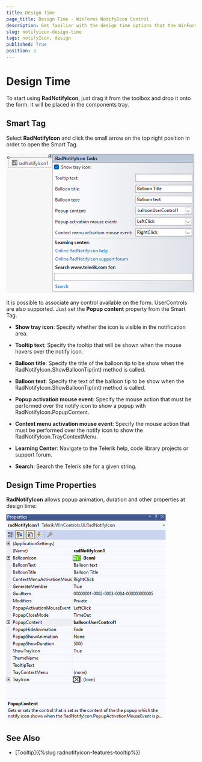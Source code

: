 ```yaml
---
title: Design Time
page_title: Design Time - WinForms NotifyIcon Control
description: Get familiar with the design time options that the WinForms NotifyIcon offers.RadNotifyIcon control.
slug: notifyicon-design-time
tags: notifyIcon, design
published: True
position: 2 
---
```


# Design Time

To start using __RadNotifyIcon__, just drag it from the toolbox and drop it onto the form. It will be placed in the components tray.

## Smart Tag

Select __RadNotifyIcon__ and click the small arrow on the top right position in order to open the Smart Tag.

![RadNotifyIcon Smart Tag](images/radnotifyicon-design-time001.png)

It is possible to associate any control available on the form. UserControls are also supported. Just set the __Popup content__ property from the Smart Tag.

* __Show tray icon__: Specify whether the icon is visible in the notification area.
* __Tooltip text__: Specify the tooltip that will be shown when the mouse hovers over the notify icon.
* __Balloon title__: Specify the title of the balloon tip to be show when the RadNotifyIcon.ShowBalloonTip(int) method is called.
* __Balloon text__: Specify the text of the balloon tip to be show when the RadNotifyIcon.ShowBalloonTip(int) method is called.
* __Popup activation mouse event__: Specify the mouse action that must be performed over the notify icon to show a popup with RadNotifyIcon.PopupContent.
* __Context menu activation mouse event__: Specify the mouse action that must be performed over the notify icon to show the RadNotifyIcon.TrayContextMenu.

* __Learning Center__: Navigate to the Telerik help, code library projects or support forum.

* __Search__: Search the Telerik site for a given string.

## Design Time Properties

__RadNotifyIcon__ allows popup animation, duration and other properties at design time:

![RadNotifyIcon Properties](images/radnotifyicon-design-time002.png)

## See Also

* [Tooltip]({%slug radnotifyicon-features-tooltip%})

